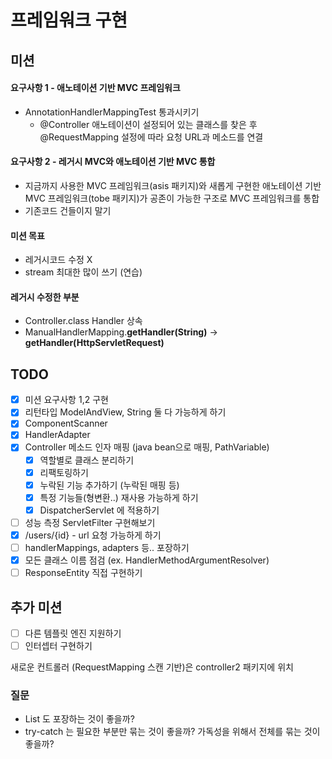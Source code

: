 # 프레임워크 구현
## 미션 

#### 요구사항 1 - 애노테이션 기반 MVC 프레임워크

- AnnotationHandlerMappingTest 통과시키기
  - @Controller 애노테이션이 설정되어 있는 클래스를 찾은 후 @RequestMapping 설정에 따라 요청 URL과 메소드를 연결

#### 요구사항 2 - 레거시 MVC와 애노테이션 기반 MVC 통합

- 지금까지 사용한 MVC 프레임워크(asis 패키지)와 새롭게 구현한 애노테이션 기반 MVC 프레임워크(tobe 패키지)가 공존이 가능한 구조로 MVC 프레임워크를 통합
- 기존코드 건들이지 말기



#### 미션 목표

- 레거시코드 수정 X
- stream 최대한 많이 쓰기 (연습) 

#### 레거시 수정한 부분

- Controller.class Handler 상속
- ManualHandlerMapping.**getHandler(String)** -> **getHandler(HttpServletRequest)**

## TODO

- [x] 미션 요구사항 1,2 구현
- [x] 리턴타입 ModelAndView, String 둘 다 가능하게 하기
- [x] ComponentScanner
- [x] HandlerAdapter
- [x] Controller 메소드 인자 매핑 (java bean으로 매핑, PathVariable)
     - [x] 역할별로 클래스 분리하기
     - [x] 리팩토링하기
     - [x] 누락된 기능 추가하기 (누락된 매핑 등)
     - [x] 특정 기능들(형변환..) 재사용 가능하게 하기
     - [x] DispatcherServlet 에 적용하기
- [ ] 성능 측정 ServletFilter 구현해보기
- [x] /users/{id} - url 요청 가능하게 하기   
- [ ] handlerMappings, adapters 등.. 포장하기
- [x] 모든 클래스 이름 점검 (ex. HandlerMethodArgumentResolver)
- [ ] ResponseEntity 직접 구현하기
## 추가 미션
- [ ] 다른 템플릿 엔진 지원하기
- [ ] 인터셉터 구현하기

새로운 컨트롤러 (RequestMapping 스캔 기반)은 controller2 패키지에 위치



### 질문

- List<HandlerMapping> 도 포장하는 것이 좋을까? 
- try-catch 는 필요한 부분만 묶는 것이 좋을까? 가독성을 위해서 전체를 묶는 것이 좋을까?